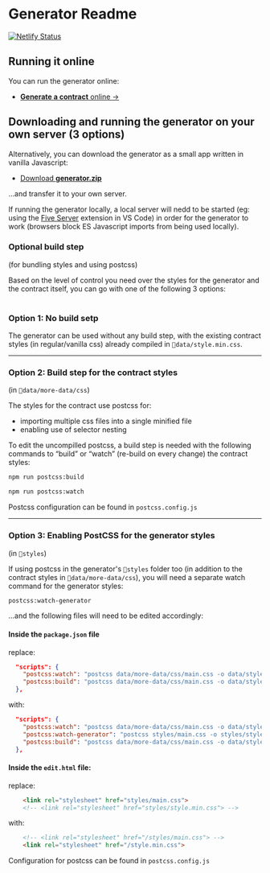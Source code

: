 # Generator Readme

[![Netlify Status](https://api.netlify.com/api/v1/badges/dc7d73d9-c327-4bcd-a33a-657603bc64ab/deploy-status)](https://app.netlify.com/sites/stefanmatei/deploys)

## Running it online

You can run the generator online:
* [**Generate a contract** online →](https://stefanmatei.com/contract-generator/edit)

## Downloading and running the generator on your own server (3 options)

Alternatively, you can download the generator as a small app written in vanilla Javascript:

* [Download **generator.zip**](https://github.com/nonsalant/contract/releases/)

…and transfer it to your own server.

If running the generator locally, a local server will nedd to be started (eg: using the <a href="https://marketplace.visualstudio.com/items?itemName=yandeu.five-server" target="_blank">Five Server</a> extension in VS Code) in order for the generator to work (browsers block ES Javascript imports from being used locally).

### Optional build step
(for bundling styles and using postcss)

Based on the level of control you need over the styles for the generator and the contract itself, you can go with one of the following 3 options:
<br /><br />


### Option 1: No build setp

The generator can be used without any build step, with the existing contract styles (in regular/vanilla css) already compiled in `📁data/style.min.css`. 

---

### Option 2: Build step for the contract styles
(in `📁data/more-data/css`)

The styles for the contract use postcss for:
* importing multiple css files into a single minified file
* enabling use of selector nesting

To edit the uncompilled postcss, a build step is needed with the following commands to “build” or “watch” (re-build on every change) the contract styles:

```bash
npm run postcss:build 
```
```bash
npm run postcss:watch
```

Postcss configuration can be found in `postcss.config.js`

---

### Option 3: Enabling PostCSS for the generator styles
(in `📁styles`)

If using postcss in the generator's `📁styles` folder too (in addition to the contract styles in `📁data/more-data/css`), you will need a separate watch command for the generator styles:

```bash
postcss:watch-generator
```

...and the following files will need to be edited accordingly:

#### Inside the `package.json` file

replace:
```json
  "scripts": {
    "postcss:watch": "postcss data/more-data/css/main.css -o data/style.min.css -w",
    "postcss:build": "postcss data/more-data/css/main.css -o data/style.min.css"
  },
```
with:
```json
  "scripts": {
    "postcss:watch": "postcss data/more-data/css/main.css -o data/style.min.css -w",
    "postcss:watch-generator": "postcss styles/main.css -o styles/style.min.css -w",
    "postcss:build": "postcss data/more-data/css/main.css -o data/style.min.css & postcss styles/main.css -o style.min.css"
  },
```
#### Inside the `edit.html` file:

replace:
```html
    <link rel="stylesheet" href="styles/main.css">
    <!-- <link rel="stylesheet" href="styles/style.min.css"> -->
```
with:
```html
    <!-- <link rel="stylesheet" href="/styles/main.css"> -->
    <link rel="stylesheet" href="/style.min.css">
```
Configuration for postcss can be found in `postcss.config.js`
